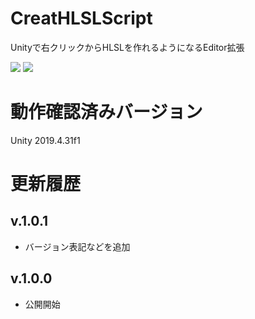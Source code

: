 # CreatHLSLScript
Unityで右クリックからHLSLを作れるようになるEditor拡張

<img src = "https://user-images.githubusercontent.com/75297336/159118761-33d56f63-aaf3-440e-93a5-017e58806753.png">

<img src = "https://user-images.githubusercontent.com/75297336/159118836-b3817761-e212-4443-ad9b-33b1f5a54a61.png">

# 動作確認済みバージョン
Unity 2019.4.31f1

# 更新履歴
## v.1.0.1
* バージョン表記などを追加

## v.1.0.0
* 公開開始
